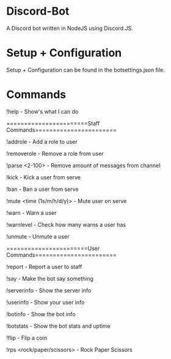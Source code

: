 # Discord-Bot
A Discord bot written in NodeJS using Discord.JS.

# Setup + Configuration
Setup + Configuration can be found in the botsettings.json file.

# Commands
!help - Show's what I can do

=======================Staff Commands=======================

!addrole <role> <user> - Add a role to user

!removerole <role> <user> - Remove a role from user

!parse <2-100> - Remove amount of messages from channel

!kick <user> <reason> - Kick a user from serve

!ban <user> <reason> - Ban a user from serve

!mute <user> <time (1s/m/h/d/y)> - Mute user on serve

!warn <user> <reason> - Warn a user

!warnlevel <user> - Check how many warns a user has

!unmute <user> - Unmute a user

=======================User  Commands=======================

!report <user> <reason> - Report a user to staff

!say <message> - Make the bot say something

!serverinfo - Show the server info

!userinfo - Show your user info

!botinfo - Show the bot info

!botstats - Show the bot stats and uptime

!flip - Flip a coin

!rps <rock/paper/scissors> - Rock Paper Scissors
